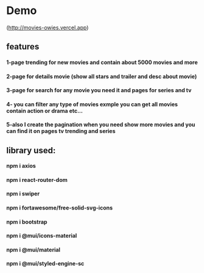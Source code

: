 # Demo

(http://movies-owies.vercel.app)


## features
#### 1-page trending for new movies and contain about 5000 movies and more
#### 2-page for details movie (show all stars and trailer and desc about movie)
#### 3-page for search for any movie you need it and pages for series and tv
#### 4- you can filter any type of movies exmple you can get all movies contain action or drama etc...
#### 5-also I create the pagination when you need show more movies and you can find it on pages tv trending and series





## library used:

#### npm i axios

#### npm i react-router-dom
#### npm i swiper
#### npm i fortawesome/free-solid-svg-icons
#### npm i bootstrap
#### npm i @mui/icons-material
#### npm i @mui/material
#### npm i @mui/styled-engine-sc








